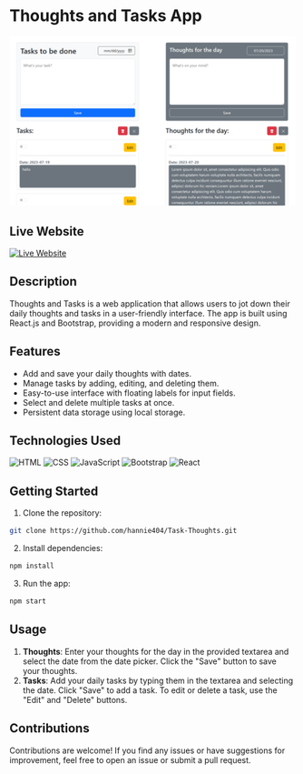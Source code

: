 # Thoughts and Tasks App

![Thoughts and Tasks Banner](./src/image/sample2.png)

## Live Website

[![Live Website](https://img.shields.io/badge/Click%20Me-Live%20Website-blue?style=for-the-badge)](https://hannie404.github.io/Task-Thoughts/)

## Description

Thoughts and Tasks is a web application that allows users to jot down their daily thoughts and tasks in a user-friendly interface. The app is built using React.js and Bootstrap, providing a modern and responsive design.

## Features

- Add and save your daily thoughts with dates.
- Manage tasks by adding, editing, and deleting them.
- Easy-to-use interface with floating labels for input fields.
- Select and delete multiple tasks at once.
- Persistent data storage using local storage.

## Technologies Used

![HTML](https://img.shields.io/badge/HTML5-E34F26?logo=html5&logoColor=white&style=flat-square)
![CSS](https://img.shields.io/badge/CSS3-1572B6?logo=css3&logoColor=white&style=flat-square)
![JavaScript](https://img.shields.io/badge/JavaScript-F7DF1E?logo=javascript&logoColor=black&style=flat-square)
![Bootstrap](https://img.shields.io/badge/Bootstrap-563D7C?logo=bootstrap&logoColor=white&style=flat-square)
![React](https://img.shields.io/badge/React-61DAFB?logo=react&logoColor=black&style=flat-square)

## Getting Started

1. Clone the repository:

```bash
git clone https://github.com/hannie404/Task-Thoughts.git
```

2. Install dependencies:

```bash
npm install
```

3. Run the app:

```bash
npm start
```

## Usage

1. **Thoughts**: Enter your thoughts for the day in the provided textarea and select the date from the date picker. Click the "Save" button to save your thoughts.
2. **Tasks**: Add your daily tasks by typing them in the textarea and selecting the date. Click "Save" to add a task. To edit or delete a task, use the "Edit" and "Delete" buttons.

## Contributions

Contributions are welcome! If you find any issues or have suggestions for improvement, feel free to open an issue or submit a pull request.

<!-- <details>
  <summary>Click to Copy</summary>

  ```bash
  git clone https://github.com/your-username/thoughts-and-tasks.git
  npm install
  npm start
  ```
</details> -->
